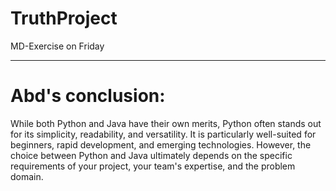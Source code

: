 # TruthProject
MD-Exercise on Friday


---

# Abd's conclusion:

While both Python and Java have their own merits, Python often stands out for its simplicity, readability, and versatility.
It is particularly well-suited for beginners, rapid development, and emerging technologies. However, the choice between Python
and Java ultimately depends on the specific requirements of your project, your team's expertise, and the problem domain.
